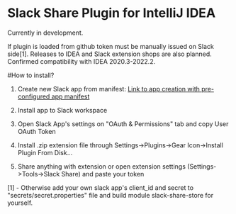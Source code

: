 # Slack Share Plugin for IntelliJ IDEA

Currently in development.

If plugin is loaded from github token must be manually issued on Slack side[1].
Releases to IDEA and Slack extension shops are also planned.
Confirmed compatibility with IDEA 2020.3-2022.2.

#How to install?
1. Create new Slack app from manifest: [Link to app creation with pre-configured app manifest](https://api.slack.com/apps?new_app=1&manifest_json={"display_information":{"name":"Share%20from%20JetBrains"},"oauth_config":{"scopes":{"user":["channels:read","chat:write","files:write","groups:read","im:read","mpim:read","users:read"]}},"settings":{"org_deploy_enabled":false,"socket_mode_enabled":false,"token_rotation_enabled":false}})

2. Install app to Slack workspace

3. Open Slack App's settings on "OAuth & Permissions" tab and copy User OAuth Token

4. Install .zip extension file through Settings->Plugins->Gear Icon->Install Plugin From Disk...

5. Share anything with extension or open extension settings (Settings->Tools->Slack Share) and paste your token

[1] - Otherwise add your own slack app's client_id and secret to "secrets/secret.properties" file and build module slack-share-store for yourself.